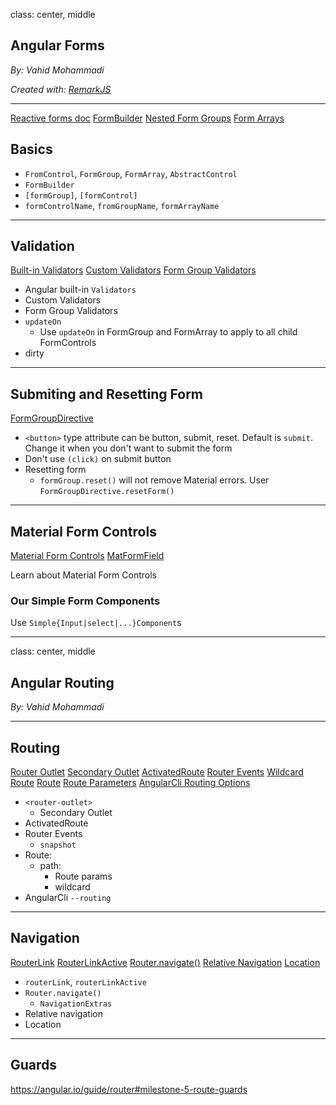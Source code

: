 class: center, middle

## Angular Forms

_By: Vahid Mohammadi_

<div class="fz-14">
    <i>Created with: <a href="https://github.com/gnab/remark">RemarkJS</a></i>
</div>

---

<div class="doc-link">
    <a href="https://angular.io/guide/reactive-forms">Reactive forms doc</a>
    <a href="https://angular.io/guide/reactive-forms#generating-form-controls-with-formbuilder">FormBuilder</a>
    <a href="https://angular.io/guide/reactive-forms#creating-nested-form-groups">Nested Form Groups</a>
    <a href="https://angular.io/guide/reactive-forms#dynamic-controls-using-form-arrays">Form Arrays</a>
</div>

## Basics

-   `FromControl`, `FormGroup`, `FormArray`, `AbstractControl`
-   `FormBuilder`
-   `[formGroup]`, `[formControl]`
-   `formControlName`, `fromGroupName`, `formArrayName`

---

## Validation

<div class="doc-link">
    <a href="https://angular.io/api/forms/Validators">Built-in Validators</a>
    <a href="https://angular.io/guide/form-validation#custom-validators">Custom Validators</a>
    <a href="https://angular.io/guide/form-validation#cross-field-validation">Form Group Validators</a>
</div>

-   Angular built-in `Validators`
-   Custom Validators
-   Form Group Validators
-   `updateOn`
    -   Use `updateOn` in FormGroup and FormArray to apply to all child FormControls 
-   dirty

---

## Submiting and Resetting Form

<div class="doc-link">
    <a href="https://stackoverflow.com/a/48217303/1889607">FormGroupDirective</a>
</div>

-   `<button>` type attribute can be button, submit, reset. Default is `submit`. Change it when you don't want to submit the form
-   Don't use `(click)` on submit button
-   Resetting form
    - `formGroup.reset()` will not remove Material errors. User `FormGroupDirective.resetForm()`

---

## Material Form Controls

<div class="doc-link">
    <a href="https://material.angular.io/components/categories/forms">Material Form Controls</a>
    <a href="https://material.angular.io/components/form-field">MatFormField</a>
</div>

Learn about Material Form Controls

### Our Simple Form Components

Use `Simple{Input|select|...}Component`s

---

class: center, middle

## Angular Routing

_By: Vahid Mohammadi_

---

## Routing

<div class="doc-link">
    <a href="https://angular.io/guide/router#router-outlet">Router Outlet</a>
    <a href="https://blog.angularindepth.com/angular-router-series-secondary-outlets-primer-139206595e2">Secondary Outlet</a>
    <a href="https://angular.io/guide/router#activated-route">ActivatedRoute</a>
    <a href="https://angular.io/guide/router#router-events">Router Events</a>
    <a href="https://angular.io/guide/router#define-a-wildcard-route">Wildcard Route</a>
    <a href="https://angular.io/api/router/Route">Route</a>
    <a href="https://angular.io/guide/router#route-parameters">Route Parameters</a>
    <a href="https://angular.io/guide/router#integrate-routing-with-your-app">AngularCli Routing Options</a>
</div>

- `<router-outlet>`
    - Secondary Outlet
- ActivatedRoute
- Router Events
    - `snapshot`
- Route:
    - path:
        - Route params
        - wildcard
- AngularCli `--routing`

---

## Navigation

<div class="doc-link">
    <a href="https://angular.io/api/router/RouterLink">RouterLink</a>
    <a href="https://angular.io/api/router/RouterLinkActive">RouterLinkActive</a>
    <a href="https://angular.io/api/router/Router#navigate">Router.navigate()</a>
    <a href="https://angular.io/guide/router#relative-navigation">Relative Navigation</a>
    <a href="https://angular.io/api/common/Location">Location</a>
</div>

- `routerLink`, `routerLinkActive`
- `Router.navigate()`
    - `NavigationExtras`
- Relative navigation
- Location

---

## Guards

<div class="doc-link">
</div>

https://angular.io/guide/router#milestone-5-route-guards